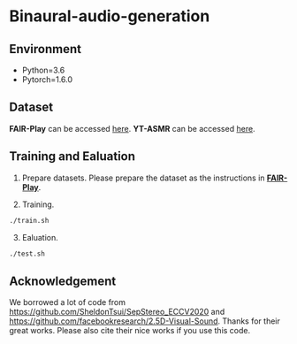 # Binaural-audio-generation
## Environment
* Python=3.6 
* Pytorch=1.6.0

## Dataset


**FAIR-Play** can be accessed [here](https://github.com/facebookresearch/FAIR-Play).
**YT-ASMR** can be accessed [here](https://github.com/karreny/telling-left-from-right/tree/dataset).


## Training and Ealuation

1. Prepare datasets. Please prepare the dataset as the instructions in [**FAIR-Play**](https://github.com/facebookresearch/FAIR-Play). 

2. Training. 
```bash
./train.sh
```
3. Ealuation.
```bash
./test.sh
```



## Acknowledgement
We borrowed a lot of code from https://github.com/SheldonTsui/SepStereo_ECCV2020 and  https://github.com/facebookresearch/2.5D-Visual-Sound. Thanks for their great works. Please also cite their nice works if you use this code.

